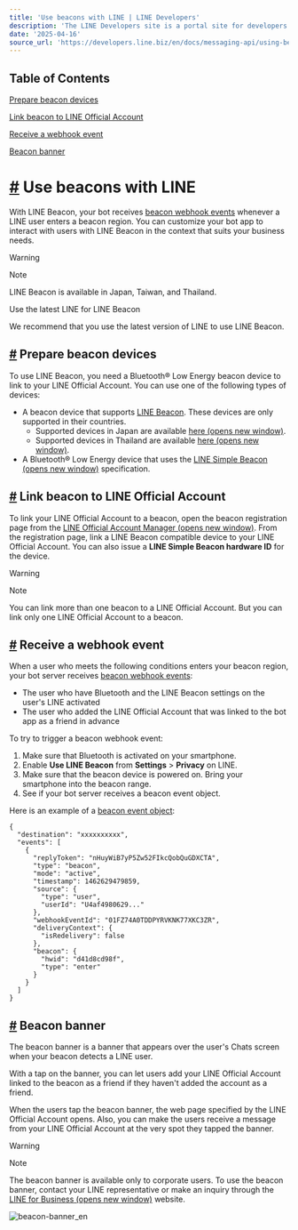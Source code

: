 ```yaml
---
title: 'Use beacons with LINE | LINE Developers'
description: 'The LINE Developers site is a portal site for developers. It contains documents and tools that will help you use our various developer products. Creating LINE Login and Messaging API applications and services has never been easier!'
date: '2025-04-16'
source_url: 'https://developers.line.biz/en/docs/messaging-api/using-beacons/'
---
```


## Table of Contents

[Prepare beacon devices](#getting-beacon)

[Link beacon to LINE Official Account](#linking-your-line-oa-with-beacon)

[Receive a webhook event](#receiving-webhook-events)

[Beacon banner](#beacon-banner)

# [#](#page-title) Use beacons with LINE

With LINE Beacon, your bot receives [beacon webhook events](../../../en/reference/messaging-api.md#beacon-event) whenever a LINE user enters a beacon region. You can customize your bot app to interact with users with LINE Beacon in the context that suits your business needs.

> [!warning]
> Note
>
> LINE Beacon is available in Japan, Taiwan, and Thailand.

Use the latest LINE for LINE Beacon

We recommend that you use the latest version of LINE to use LINE Beacon.

## [#](#getting-beacon) Prepare beacon devices

To use LINE Beacon, you need a Bluetooth® Low Energy beacon device to link to your LINE Official Account. You can use one of the following types of devices:

- A beacon device that supports [LINE Beacon](../../../en/docs/messaging-api/beacon-device-spec.md). These devices are only supported in their countries.
  - Supported devices in Japan are available [here (opens new window)](https://beacon.theshop.jp/items/6617930).
  - Supported devices in Thailand are available [here (opens new window)](https://linedevth.line.me/th/tech-partner?filterTech=Beacon).
- A Bluetooth® Low Energy device that uses the [LINE Simple Beacon (opens new window)](https://github.com/line/line-simple-beacon) specification.

## [#](#linking-your-line-oa-with-beacon) Link beacon to LINE Official Account

To link your LINE Official Account to a beacon, open the beacon registration page from the [LINE Official Account Manager (opens new window)](https://manager.line.biz/beacon/register). From the registration page, link a LINE Beacon compatible device to your LINE Official Account. You can also issue a **LINE Simple Beacon hardware ID** for the device.

> [!warning]
> Note
>
> You can link more than one beacon to a LINE Official Account. But you can link only one LINE Official Account to a beacon.

## [#](#receiving-webhook-events) Receive a webhook event

When a user who meets the following conditions enters your beacon region, your bot server receives [beacon webhook events](../../../en/reference/messaging-api.md#beacon-event):

- The user who have Bluetooth and the LINE Beacon settings on the user's LINE activated
- The user who added the LINE Official Account that was linked to the bot app as a friend in advance

To try to trigger a beacon webhook event:

1. Make sure that Bluetooth is activated on your smartphone.
2. Enable **Use LINE Beacon** from **Settings** > **Privacy** on LINE.
3. Make sure that the beacon device is powered on. Bring your smartphone into the beacon range.
4. See if your bot server receives a beacon event object.

Here is an example of a [beacon event object](../../../en/reference/messaging-api.md#beacon-event):

```
{
  "destination": "xxxxxxxxxx",
  "events": [
    {
      "replyToken": "nHuyWiB7yP5Zw52FIkcQobQuGDXCTA",
      "type": "beacon",
      "mode": "active",
      "timestamp": 1462629479859,
      "source": {
        "type": "user",
        "userId": "U4af4980629..."
      },
      "webhookEventId": "01FZ74A0TDDPYRVKNK77XKC3ZR",
      "deliveryContext": {
        "isRedelivery": false
      },
      "beacon": {
        "hwid": "d41d8cd98f",
        "type": "enter"
      }
    }
  ]
}
```

## [#](#beacon-banner) Beacon banner

The beacon banner is a banner that appears over the user's Chats screen when your beacon detects a LINE user.

With a tap on the banner, you can let users add your LINE Official Account linked to the beacon as a friend if they haven't added the account as a friend.

When the users tap the beacon banner, the web page specified by the LINE Official Account opens. Also, you can make the users receive a message from your LINE Official Account at the very spot they tapped the banner.

> [!warning]
> Note
>
> The beacon banner is available only to corporate users. To use the beacon banner, contact your LINE representative or make an inquiry through the [LINE for Business (opens new window)](https://www.linebiz.com/jp-en/) website.

![beacon-banner_en](/assets/img/beacon-banner_en.3e760f26.png)
